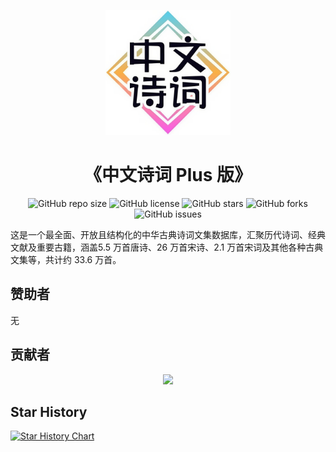 <p align="center">
    <img src="./public/images/logo.jpeg" alt="logo" style="height: 200px; width:200px;"/>
</p>

<h1 align="center">《中文诗词 Plus 版》</h1>

<div align="center">

![GitHub repo size](https://img.shields.io/github/repo-size/ethanbox/chinese-poetry-plus)
![GitHub license](https://img.shields.io/github/license/ethanbox/chinese-poetry-plus)
![GitHub stars](https://img.shields.io/github/stars/ethanbox/chinese-poetry-plus?style=social)
![GitHub forks](https://img.shields.io/github/forks/ethanbox/chinese-poetry-plus?style=social)
![GitHub issues](https://img.shields.io/github/issues/ethanbox/chinese-poetry-plus)

</div>

这是一个最全面、开放且结构化的中华古典诗词文集数据库，汇聚历代诗词、经典文献及重要古籍，涵盖5.5 万首唐诗、26 万首宋诗、2.1 万首宋词及其他各种古典文集等，共计约 33.6 万首。

## 赞助者

无

## 贡献者

<div align="center">
    <a href="https://github.com/ethanbox/chinese-poetry-plus/graphs/contributors">
        <img src="https://contrib.rocks/image?repo=ethanbox/chinese-poetry-plus" />
    </a>
</div>


## Star History

[![Star History Chart](https://starchart.cc/ethanbox/chinese-poetry-plus.svg)](https://starchart.cc/ethanbox/chinese-poetry-plus)